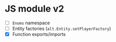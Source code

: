 # JS module v2

- [ ] `Enums` namespace
- [ ] Entity factories (`alt.Entity.setPlayerFactory`)
- [X] Function exports/imports
